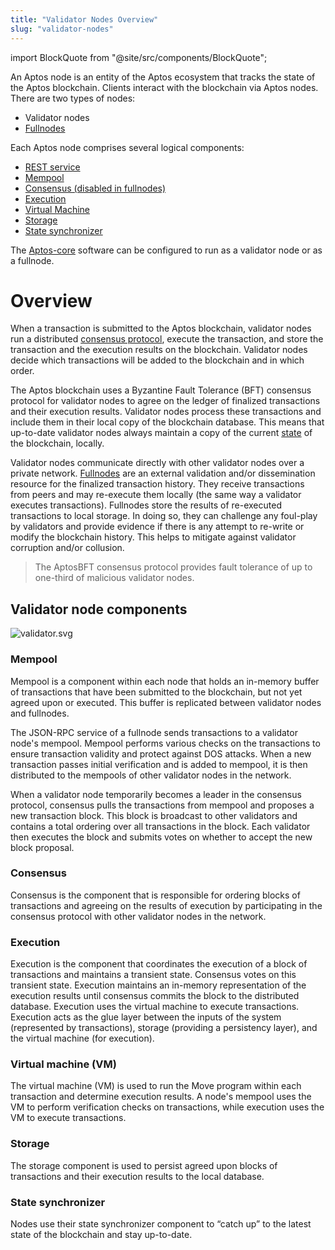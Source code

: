 ```yaml
---
title: "Validator Nodes Overview"
slug: "validator-nodes"
---
```

import BlockQuote from "@site/src/components/BlockQuote";

An Aptos node is an entity of the Aptos ecosystem that tracks the state of the Aptos blockchain. Clients interact with the blockchain via Aptos nodes. There are two types of nodes:
* Validator nodes
* [Fullnodes](./fullnodes.md)

Each Aptos node comprises several logical components:
* [REST service](../reference/glossary.md#rest-service)
* [Mempool](#mempool)
* [Consensus (disabled in fullnodes)](#consensus)
* [Execution](#execution)
* [Virtual Machine](#virtual-machine-vm)
* [Storage](#storage)
* [State synchronizer](#state-synchronizer)

The [Aptos-core](../reference/glossary.md#aptos-core) software can be configured to run as a validator node or as a fullnode.

# Overview

When a transaction is submitted to the Aptos blockchain, validator nodes run a distributed [consensus protocol](../reference/glossary.md#consensus-protocol), execute the transaction, and store the transaction and the execution results on the blockchain. Validator nodes decide which transactions will be added to the blockchain and in which order.

The Aptos blockchain uses a Byzantine Fault Tolerance (BFT) consensus protocol for validator nodes to agree on the ledger of finalized transactions and their execution results. Validator nodes process these transactions and include them in their local copy of the blockchain database. This means that up-to-date validator nodes always maintain a copy of the current [state](../reference/glossary.md#state) of the blockchain, locally.

Validator nodes communicate directly with other validator nodes over a private network. [Fullnodes](./fullnodes.md) are an external validation and/or dissemination resource for the finalized transaction history. They receive transactions from peers and may re-execute them locally (the same way a validator executes transactions). Fullnodes store the results of re-executed transactions to local storage. In doing so, they can challenge any foul-play by validators and provide evidence if there is any attempt to re-write or modify the blockchain history. This helps to mitigate against validator corruption and/or collusion.

<BlockQuote type="info">
The AptosBFT consensus protocol provides fault tolerance of up to one-third of malicious validator nodes.
</BlockQuote>

## Validator node components

![validator.svg](../../static/img/docs/validator.svg)
### Mempool

Mempool is a component within each node that holds an in-memory buffer of transactions that have been submitted to the blockchain, but not yet agreed upon or executed. This buffer is replicated between validator nodes and fullnodes.

The JSON-RPC service of a fullnode sends transactions to a validator node's mempool. Mempool performs various checks on the transactions to ensure transaction validity and protect against DOS attacks. When a new transaction passes initial verification and is added to mempool, it is then distributed to the mempools of other validator nodes in the network.

When a validator node temporarily becomes a leader in the consensus protocol, consensus pulls the transactions from mempool and proposes a new transaction block. This block is broadcast to other validators and contains a total ordering over all transactions in the block. Each validator then executes the block and submits votes on whether to accept the new block proposal.

### Consensus

Consensus is the component that is responsible for ordering blocks of transactions and agreeing on the results of execution by participating in the consensus protocol with other validator nodes in the network.

### Execution

Execution is the component that coordinates the execution of a block of transactions and maintains a transient state. Consensus votes on this transient state. Execution maintains an in-memory representation of the execution results until consensus commits the block to the distributed database. Execution uses the virtual machine to execute transactions. Execution acts as the glue layer between the inputs of the system (represented by transactions), storage (providing a persistency layer), and the virtual machine (for execution).

### Virtual machine (VM)

The virtual machine (VM) is used to run the Move program within each transaction and determine execution results. A node's mempool uses the VM to perform verification checks on transactions, while execution uses the VM to execute transactions.

### Storage

The storage component is used to persist agreed upon blocks of transactions and their execution results to the local database.

### State synchronizer

Nodes use their state synchronizer component to “catch up” to the latest state of the blockchain and stay up-to-date.
